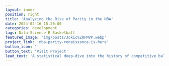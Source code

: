 ```yaml
---
layout: inner
position: right
title: 'Analyzing the Rise of Parity in the NBA'
date: 2024-02-16 15:20:00
categories: development
tags: Data-Science R Basketball
featured_image: 'img/posts/Jokic%20FMVP.webp'
project_link: 'nba-parity-renaissance-is-here'
button_icon: ''
button_text: 'Visit Project'
lead_text: 'A statistical deep-dive into the history of competitive balance in the NBA, the causes of parity, and why it matters.'
---
```

